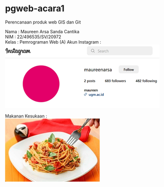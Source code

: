 # pgweb-acara1
Perencanaan produk web GIS dan Git

Nama             : Maureen Arsa Sanda Cantika  
NIM              : 22/496535/SV/20972  
Kelas            : Pemrograman Web (A)
Akun Instagram   :  
![Avatar:](AkunInstagram.png)

Makanan Kesukaan :   
![Avatar:](spaghetti-poll-pedas.jpg)
